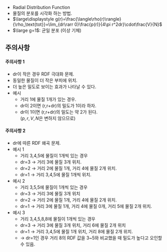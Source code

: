 * Radial Distribution Function
* 물질의 분포를 시각화 하는 방법.
* $\large\displaystyle g(r)=\frac{\langle\rho(r)\rangle}{\rho_\text{tot}}=\lim_{dr\rarr 0}\frac{p(r)}{4\pi r^2dr}\cdot\frac{V}{N}$
* $\large g=1$: 균일 분포 (이상 기체)
## 주의사항
#### 주의사항 1
* dr이 작은 경우 RDF 극대화 문제.
* 동일한 물질이 더 작은 부피에 위치.
* 더 높은 밀도로 보이는 효과가 나타날 수 있다.
* 예시
    * 거리 1에 물질 1개가 있는 경우.
    * dr이 2이면 (r,r+dr)의 밀도가 1이라 하자.
    * dr이 1이면 (r,r+dr)의 밀도는 약 2가 된다.  
    ($p,r,V,N$은 변하지 않으므로)
#### 주의사항 2
* dr에 따른 RDF 왜곡 문제.
* 예시 1
    * 거리 3,4,5에 물질이 1개씩 있는 경우
    * dr=3 -> 거리 3에 물질 3개 위치.
    * dr=2 -> 거리 2에 물질 1개, 거리 4에 물질 2개 위치.
    * dr=1 -> 거리 3,4,5에 물질 1개씩 위치.
* 예시 2
    * 거리 3,5,5에 물질이 1개씩 있는 경우
    * dr=3 -> 거리 3에 물질 3개 위치
    * dr=2 -> 거리 2에 물질 1개, 거리 4에 물질 2개 위치.
    * dr=1 -> 거리 3에 물질 1개, 거리 4에 물질 0개, 거리 5에 물질 2개 위치.
* 예시 3
    * 거리 3,4,5,8,8에 물질이 1개씩 있는 경우
    * dr=3 -> 거리 3에 물질 3개 위치, 거리 6에 물질 2개 위치
    * dr=1 -> 거리 3,4,5에 물질 1개 위치, 거리 8에 물질 2개 위치.
    * -> dr=1인 경우 거리 8의 RDF 값을 3~5와 비교했을 때 밀도가 높다고 오인할 수 있음.
